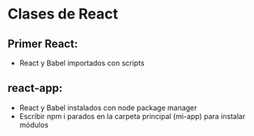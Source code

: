 # Clases de React

## Primer React:

- React y Babel importados con scripts

## react-app:

- React y Babel instalados con node package manager
- Escribir npm i parados en la carpeta principal (mi-app) para instalar módulos